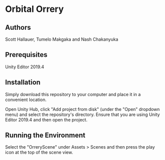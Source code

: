 # Orbital Orrery

## Authors
Scott Hallauer, Tumelo Makgaka and Nash Chakanyuka

## Prerequisites
Unity Editor 2019.4

## Installation
Simply download this repository to your computer and place it in a convenient location.

Open Unity Hub, click "Add project from disk" (under the "Open" dropdown menu) and select the repository's directory. Ensure that you are using Unity Editor 2019.4 and then open the project.

## Running the Environment

Select the "OrreryScene" under Assets > Scenes and then press the play icon at the top of the scene view.

